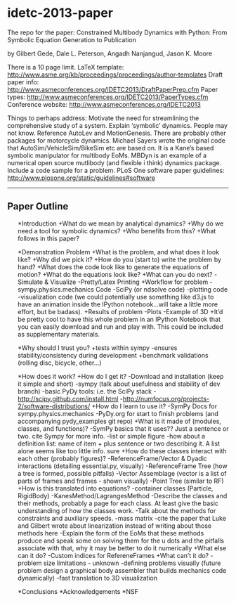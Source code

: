 idetc-2013-paper
================

The repo for the paper:
Constrained Multibody Dynamics with Python: From Symbolic Equation Generation
to Publication

by
Gilbert Gede, Dale L. Peterson, Angadh Nanjangud, Jason K. Moore


There is a 10 page limit.
LaTeX template: http://www.asme.org/kb/proceedings/proceedings/author-templates
Draft paper info: http://www.asmeconferences.org/IDETC2013/DraftPaperPrep.cfm
Paper types: http://www.asmeconferences.org/IDETC2013/PaperTypes.cfm
Conference website: http://www.asmeconferences.org/IDETC2013

Things to perhaps address:
Motivate the need for streamlining the comprehensive study of a system.
Explain ‘symbolic’ dynamics. People may not know. Reference AutoLev and MotionGenesis. There are probably other packages for motorcycle  dynamics.
Michael Sayers wrote the original code that AutoSim/VehicleSim/BikeSim etc are based on. It is a Kane’s based symbolic manipulator for multibody EoMs.
MBDyn is an example of a numerical open source mutlibody (and flexible i think) dynamics package.
Include a code sample for a problem.
PLoS One software paper guidelines: http://www.plosone.org/static/guidelines#software

-------------
Paper Outline
-------------
<ul>
*Introduction
    +What do we mean by analytical dynamics?
    +Why do we need a tool for symbolic dynamics?
    +Who benefits from this?
    +What follows in this paper?

*Demonstration Problem
    +What is the problem, and what does it look like?
    +Why did we pick it?
    +How do you (start to) write the problem by hand?
    +What does the code look like to generate the equations of motion?
    +What do the equations look like?
    +What can you do next?
        -Simulate & Visualize
        -Pretty/Latex Printing
    +Workflow for problem
        -sympy.physics.mechanics Code
        -SciPy (or ndsolve code)
        -plotting code
        -visualization code (we could potentially use something like d3.js to have an animation inside the IPython notebook...will take a little more effort, but be badass).
    +Results of problem
        -Plots
        -Example of 3D
    +It’d be pretty cool to have this whole problem in an IPython Notebook that you can easily download and run and play with. This could be included as supplementary materials.

*Why should I trust you?
    +tests within sympy
        -ensures stability/consistency during development
    +benchmark validations (rolling disc, bicycle, other...)

*How does it work?
    +How do I get it?
        -Download and installation (keep it simple and short)
            -sympy (talk about usefulness and stability of dev branch)
            -basic PyDy tools: i.e. the SciPy stack
            -http://scipy.github.com/install.html
            -http://numfocus.org/projects-2/software-distributions/
    +How do I learn to use it?
        -SymPy Docs for sympy.physics.mechanics
        -PyDy.org for start to finish problems (and accompanying pydy_examples git repo)
    +What is it made of (modules, classes, and functions)?
        -SymPy basics that it uses?? Just a sentence or two. cite Sympy for more info.
        -list or simple figure
        -how about a definition list: name of item + plus sentence or two describing it. A list alone seems like too little info. sure
    +How do these classes interact with each other (probably figures)?
        -ReferenceFrame/Vector & Dyadic interactions (detailing essential.py, visually)
        -ReferenceFrame Tree (how a tree is formed, possible pitfalls)
        -Vector Assemblage (vector is a list of parts of frames and frames - shown visually)
        -Point Tree (similar to RF)
    +How is this translated into equations?
        -container classes (Particle, RigidBody)
        -KanesMethod/LagrangesMethod
            -Describe the classes and their methods, probably a page for each class. At least give the basic understanding of how the classes work.
            -Talk about the methods for constraints and auxiliary speeds.
            -mass matrix
            -cite the paper that Luke and Gilbert wrote about linearization instead of writing about those methods here
            -Explain the form of the EoMs that these methods produce and speak some on solving them for the u dots and the pitfalls associate with that, why it may be better to do it numerically
    +What else can it do?
        -Custom indices for RefereneFrames
    +What can’t it do?
        -problem size limitations - unknown
        -defining problems visually (future problem design a graphical body assembler that builds mechanics code dynamically)
        -fast translation to 3D visualization

*Conclusions
*Acknowledgements
*NSF

</ul>
